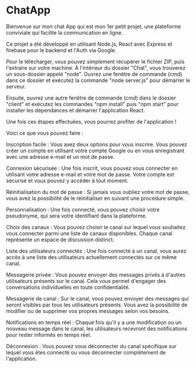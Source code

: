 # ChatApp
Bienvenue sur mon chat App qui est mon 1er petit projet, une plateforme conviviale qui facilite la communication en ligne. 

Ce projet a été développé en utilisant Node.js, React avec Express et firebase pour le backend et l'Auth via Google.

Pour le télécharger, vous pouvez simplement récupérer le fichier ZIP, puis l'extraire sur votre machine. À l'intérieur du dossier "Chat", vous trouverez un sous-dossier appelé "node". Ouvrez une fenêtre de commande (cmd) dans ce dossier et exécutez la commande "node server.js" pour démarrer le serveur.

Ensuite, ouvrez une autre fenêtre de commande (cmd) dans le dossier "client" et exécutez les commandes "npm install" puis "npm start" pour installer les dépendances et démarrer l'application React.

Une fois ces étapes effectuées, vous pourrez profiter de l'application !

Voici ce que vous pouvez faire :

Inscription facile : Vous avez deux options pour vous inscrire. Vous pouvez créer un compte en utilisant votre compte Google ou en vous enregistrant avec une adresse e-mail et un mot de passe.

Connexion sécurisée : Une fois inscrit, vous pouvez vous connecter en utilisant votre adresse e-mail et votre mot de passe. Votre compte est sécurisé et vous pouvez y accéder à tout moment.

Réinitialisation du mot de passe : Si jamais vous oubliez votre mot de passe, vous avez la possibilité de le réinitialiser en suivant une procédure simple.

Personnalisation : Une fois connecté, vous pouvez choisir votre pseudonyme, qui sera votre identifiant dans la plateforme.

Choix des canaux : Vous pouvez choisir le canal sur lequel vous souhaitez vous connecter parmi une liste de canaux disponibles. Chaque canal représente un espace de discussion distinct.

Liste des utilisateurs connectés : Une fois connecté à un canal, vous aurez accès à une liste des utilisateurs actuellement connectés sur ce même canal.

Messagerie privée : Vous pouvez envoyer des messages privés à d'autres utilisateurs présents sur le canal. Cela vous permet d'engager des conversations individuelles en toute confidentialité.

Messagerie de canal : Sur le canal, vous pouvez envoyer des messages qui seront visibles par tous les utilisateurs présents. Vous avez la possibilité de modifier ou de supprimer vos propres messages selon vos besoins.

Notifications en temps réel : Chaque fois qu'il y a une modification ou un nouveau message dans le canal, les utilisateurs recevront des notifications pour rester informés en temps réel.

Déconnexion : Vous pouvez vous déconnecter du canal spécifique sur lequel vous êtes connecté ou vous déconnecter complètement de l'application.